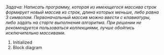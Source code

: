 *Задача: Написать программу, которая из имеющегося массива строк формирует новый массив из строк, длина которых меньше, либо равна 3 cимволам. Первоначальный массив можно ввести с клавиатуры, либо задать на старте выполнения алгоритма. При решении не рекомендуется пользоваться коллекциями, лучше обойтись исключительно массивами.*

1. Initialized
2. Block diagram